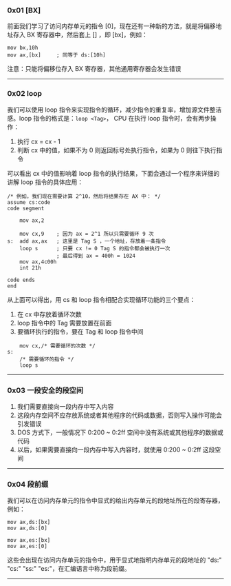 ### 0x01 [BX]

前面我们学习了访问内存单元的指令 [0]，现在还有一种新的方法，就是将偏移地址存入 BX 寄存器中，然后套上 [] ，即 [bx]，例如：

```assembly
mov bx,10h
mov ax,[bx]		; 同等于 ds:[10h]
```

注意：只能将偏移位存入 BX 寄存器，其他通用寄存器会发生错误


---



### 0x02 loop

我们可以使用 loop 指令来实现指令的循环，减少指令的重复率，增加源文件整洁感。loop 指令的格式是：`loop <Tag>`， CPU 在执行 loop 指令时，会有两步操作：

1. 执行 cx = cx - 1
2. 判断 cx 中的值，如果不为 0 则返回标号处执行指令，如果为 0 则往下执行指令

可以看出 cx 中的值影响着 loop 指令的执行结果，下面会通过一个程序来详细的讲解 loop 指令的具体应用：

```assembly
/* 例如，我们现在需要计算 2^10，然后将结果存在 AX 中： */
assume cs:code
code segment

	mov ax,2
	
	mov cx,9	; 因为 ax = 2^1 所以只需要循环 9 次
s:  add ax,ax	; 这里是 Tag S ，一个地址，存放着一条指令
	loop s		; 只要 cx != 0 Tag S 的指令都会被执行一次
				; 最后得到 ax = 400h = 1024
	mov ax,4c00h
	int 21h
	
code ends
end
```

从上面可以得出，用 cs 和 loop 指令相配合实现循环功能的三个要点：

1. 在 cx 中存放着循环次数
2. loop 指令中的 Tag 需要放置在前面
3. 要循环执行的指令，要在 Tag 和 loop 指令中间

```assembly
	mov cx,/* 需要循环的次数 */
s:
	/* 需要循环的指令 */
	loop s
```

---



### 0x03 一段安全的段空间

1. 我们需要直接向一段内存中写入内容
2. 这段内存空间不应存放系统或者其他程序的代码或数据，否则写入操作可能会引发错误
3. DOS  方式下，一般情况下 0:200 ~ 0:2ff 空间中没有系统或其他程序的数据或代码
4. 以后，如果需要直接向一段内存中写入内容时，就使用 0:200 ~ 0:2ff 这段空间

---



### 0x04 段前缀

我们可以在访问内存单元的指令中显式的给出内存单元的段地址所在的段寄存器，例如：

```assembly
mov ax,ds:[bx]
mov ax,ds:[0]

mov ax,es:[bx]
mov ax,es:[0]
```

这些会出现在访问内存单元的指令中，用于显式地指明内存单元的段地址的 "ds:" "cs:" "ss:" "es:"，在汇编语言中称为段前缀。

---

